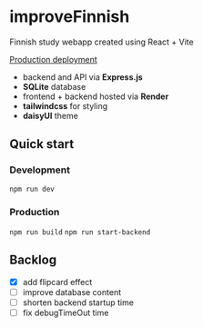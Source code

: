# improveFinnish

Finnish study webapp created using React + Vite

[Production deployment](https://improvefinnish-frontend.onrender.com/)

- backend and API via **Express.js**
- **SQLite** database
- frontend + backend hosted via **Render**
- **tailwindcss** for styling
- **daisyUI** theme

## Quick start

### Development

`npm run dev`

### Production

`npm run build`
`npm run start-backend`

## Backlog

- [x] add flipcard effect
- [ ] improve database content
- [ ] shorten backend startup time
- [ ] fix debugTimeOut time
